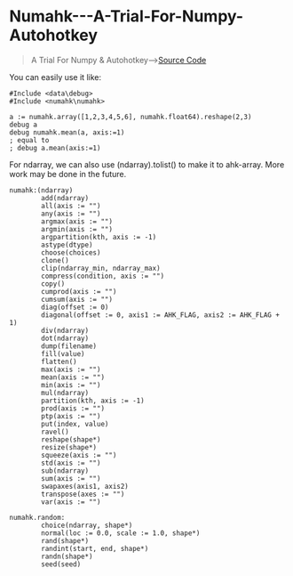# Numahk---A-Trial-For-Numpy-Autohotkey
> A Trial For Numpy &amp; Autohotkey-->[Source Code](https://github.com/MonoEven/Numahk---A-Trial-For-Numpy-Autohotkey/tree/main/Lib/numahk/dll)

You can easily use it like:
```Autohotkey
#Include <data\debug>
#Include <numahk\numahk>

a := numahk.array([1,2,3,4,5,6], numahk.float64).reshape(2,3)
debug a
debug numahk.mean(a, axis:=1)
; equal to
; debug a.mean(axis:=1)
```

For ndarray, we can also use (ndarray).tolist() to make it to ahk-array.
More work may be done in the future.

```Autohotkey
numahk:(ndarray)
        add(ndarray)
        all(axis := "")
        any(axis := "")
        argmax(axis := "")
        argmin(axis := "")
        argpartition(kth, axis := -1)
        astype(dtype)
        choose(choices)
        clone()
        clip(ndarray_min, ndarray_max)
        compress(condition, axis := "")
        copy()
        cumprod(axis := "")
        cumsum(axis := "")
        diag(offset := 0)
        diagonal(offset := 0, axis1 := AHK_FLAG, axis2 := AHK_FLAG + 1)
        div(ndarray)
        dot(ndarray)
        dump(filename)
        fill(value)
        flatten()
        max(axis := "")
        mean(axis := "")
        min(axis := "")
        mul(ndarray)
        partition(kth, axis := -1)
        prod(axis := "")
        ptp(axis := "")
        put(index, value)
        ravel()
        reshape(shape*)
        resize(shape*)
        squeeze(axis := "")
        std(axis := "")
        sub(ndarray)
        sum(axis := "")
        swapaxes(axis1, axis2)
        transpose(axes := "")
        var(axis := "")
```

```Autohotkey
numahk.random:
        choice(ndarray, shape*)
        normal(loc := 0.0, scale := 1.0, shape*)
        rand(shape*)
        randint(start, end, shape*)
        randn(shape*)
        seed(seed)
```
